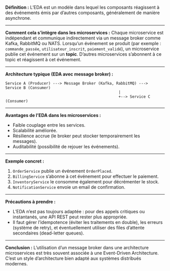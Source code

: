**Définition :**
L’EDA est un modèle dans lequel les composants réagissent à des événements émis par d’autres composants, généralement de manière asynchrone.

---

**Comment cela s’intègre dans les microservices :**
Chaque microservice est indépendant et communique indirectement via un message broker comme Kafka, RabbitMQ ou NATS.
Lorsqu’un événement se produit (par exemple : `commande_passée`, `utilisateur_inscrit`, `paiement_validé`), un microservice publie cet événement sur un **topic**.
D’autres microservices s’abonnent à ce topic et réagissent à cet événement.

---

**Architecture typique (EDA avec message broker) :**

```
Service A (Producer) ---> Message Broker (Kafka, RabbitMQ) ---> Service B (Consumer)
                                                  |
                                                  +--> Service C (Consumer)
```

---

**Avantages de l’EDA dans les microservices :**

* Faible couplage entre les services.
* Scalabilité améliorée.
* Résilience accrue (le broker peut stocker temporairement les messages).
* Auditabilité (possibilité de rejouer les événements).

---

**Exemple concret :**

1. `OrderService` publie un événement `OrderPlaced`.
2. `BillingService` s’abonne à cet événement pour effectuer le paiement.
3. `InventoryService` le consomme également pour décrémenter le stock.
4. `NotificationService` envoie un email de confirmation.

---

**Précautions à prendre :**

* L’EDA n’est pas toujours adaptée : pour des appels critiques ou instantanés, une API REST peut rester plus appropriée.
* Il faut gérer l’idempotence (éviter les traitements en double), les erreurs (système de retry), et éventuellement utiliser des files d’attente secondaires (dead-letter queues).

---

**Conclusion :**
L’utilisation d’un message broker dans une architecture microservices est très souvent associée à une Event-Driven Architecture. C’est un style d’architecture bien adapté aux systèmes distribués modernes.
